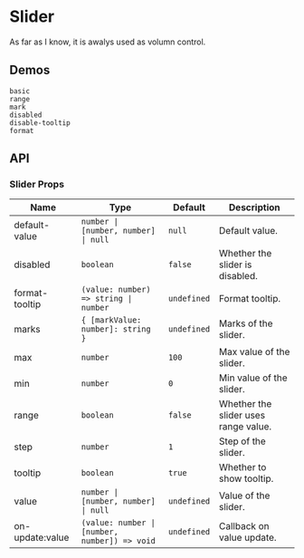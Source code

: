 # Slider

As far as I know, it is awalys used as volumn control.

## Demos

```demo
basic
range
mark
disabled
disable-tooltip
format
```

## API

### Slider Props

| Name | Type | Default | Description |
| --- | --- | --- | --- |
| default-value | `number \| [number, number] \| null` | `null` | Default value. |
| disabled | `boolean` | `false` | Whether the slider is disabled. |
| format-tooltip | `(value: number) => string \| number` | `undefined` | Format tooltip. |
| marks | `{ [markValue: number]: string }` | `undefined` | Marks of the slider. |
| max | `number` | `100` | Max value of the slider. |
| min | `number` | `0` | Min value of the slider. |
| range | `boolean` | `false` | Whether the slider uses range value. |
| step | `number` | `1` | Step of the slider. |
| tooltip | `boolean` | `true` | Whether to show tooltip. |
| value | `number \| [number, number] \| null` | `undefined` | Value of the slider. |
| on-update:value | `(value: number \| [number, number]) => void` | `undefined` | Callback on value update. |

